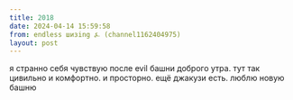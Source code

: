 ```yaml
---
title: 2018
date: 2024-04-14 15:59:58
from: endless шизing ⍼ (channel1162404975)
layout: post
---
```


я странно себя чувствую после evil башни доброго утра. 
тут так цивильно и комфортно. и просторно. ещё джакузи есть. люблю новую башню

